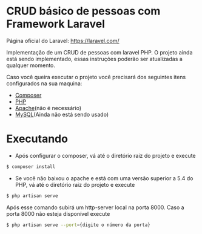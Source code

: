 # CRUD básico de pessoas com Framework Laravel

Página oficial do Laravel: https://laravel.com/

Implementação de um CRUD de pessoas com laravel PHP. O projeto ainda está sendo implementado, essas instruções poderão ser atualizadas a qualquer momento.

Caso você queira executar o projeto você precisará dos seguintes itens configurados na sua maquina:
  - [Composer](https://getcomposer.org/)
  - [PHP](https://secure.php.net/)
  - [Apache](https://httpd.apache.org/download.cgi)(não é necessário)
  - [MySQL](https://www.mysql.com/downloads/)(Ainda não está sendo usado)

# Executando

  - Após configurar o composer, vá até o diretório raiz do projeto e execute
```sh
$ composer install
```  
  - Se você não baixou o apache e está  com uma versão superior a 5.4 do PHP, vá até o diretório raiz do projeto e execute
```sh
$ php artisan serve
```
Após esse comando subirá um http-server local na porta 8000.
Caso a porta 8000 não esteja disponível execute
```sh
$ php artisan serve --port={digite o número da porta}
```
